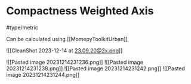 # Compactness Weighted Axis
#type/metric 

Can be calculated using [[MomepyToolkitUrban]]

![[CleanShot 2023-12-14 at 23.09.20@2x.png]]

![[Pasted image 20231214231236.png]]
![[Pasted image 20231214231238.png]]
![[Pasted image 20231214231242.png]]
![[Pasted image 20231214231244.png]]

